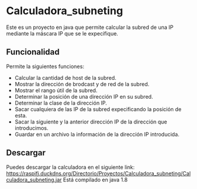 # Calculadora_subneting
Este es un proyecto en java que permite calcular la subred de una IP mediante la máscara IP que se le expecifique.
## Funcionalidad
Permite la siguientes funciones:
- Calcular la cantidad de host de la subred.
- Mostrar la dirección de brodcast y de red de la subred.
- Mostrar el rango útil de la subred.
- Determinar la posición de una dirección IP en su subred.
- Determinar la clase de la dirección IP.
- Sacar cualquiera de las IP de la subred expecificando la posición de esta.
- Sacar la siguiente y la anterior dirección IP de la dirección que introducimos.
- Guardar en un archivo la información de la dirección IP introducida.
## Descargar
Puedes descargar la calculadora en el siguiente link: https://raspifj.duckdns.org/Directorio/Proyectos/Calculadora_subneting/Calculadora_subneting.jar
Está compilado en java 1.8
